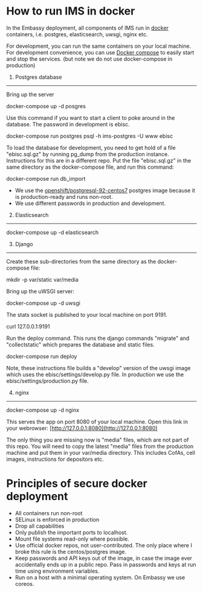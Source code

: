 How to run IMS in docker
=======================

In the Embassy deployment, all components of IMS run in [docker](https://www.docker.com/) containers, i.e. postgres, elasticsearch, uwsgi, nginx etc.

For development, you can run the same containers on your local machine.
For development convenience, you can use [Docker compose](https://docs.docker.com/compose/) to easily start and stop the services. (but note we do not use docker-compose in production)

1. Postgres database
--------------------

Bring up the server

  docker-compose up -d posgres

Use this command if you want to start a client to poke around in the database. The password in development is ebisc.

  docker-compose run postgres psql -h ims-postgres -U www ebisc

To load the database for development, you need to get hold of a file "ebisc.sql.gz" by running pg_dump from the production instance.  Instructions for this are in a different repo.
Put the file "ebisc.sql.gz" in the same directory as the docker-compose file, and run this command:

  docker-compose run db_import

* We use the [openshift/postgresql-92-centos7](https://hub.docker.com/r/openshift/postgresql-92-centos7/) postgres image because it is production-ready and runs non-root.
* We use different passwords in production and development.

2. Elasticsearch
----------------

  docker-compose up -d elasticsearch

3. Django
----------

Create these sub-directories from the same directory as the docker-compose file:

  mkdir -p var/static var/media

Bring up the uWSGI server:

  docker-compose up -d uwsgi

The stats socket is published to your local machine on port 9191.

  curl 127.0.0.1:9191

Run the deploy command. This runs the django commands
"migrate" and "collectstatic" which prepares the database and static files.

  docker-compose run deploy

Note, these instructions file builds a "develop" version of the uwsgi image which uses
the ebisc/settings/develop.py file. In production we use the ebisc/settings/production.py file.

4. nginx
--------

  docker-compose up -d nginx

This serves the app on port 8080 of your local machine. Open this link in your webrowser: [http://127.0.0.1:8080](http://127.0.0.1:8080)

The only thing you are missing now is "media" files, which are not part of this repo.
You will need to copy the latest "media" files from the production machine and put them in
your var/media directory.  This includes CofAs, cell images, instructions for depositors etc.

Principles of secure docker deployment
===============================

* All containers run non-root
* SELinux is enforced in production
* Drop all capabilities
* Only publish the important ports to localhost.
* Mount file systems read-only where possible.
* Use official docker repos, not user-contributed.  The only place where I broke this rule is the centos/postgres image.
* Keep passwords and API keys out of the image, in case the image ever accidentally ends up in a public repo.  Pass in passwords and keys at run time using environment variables.
* Run on a host with a minimal operating system. On Embassy we use coreos.

